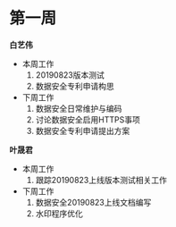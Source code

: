 # 第一周

**白艺伟**
- 本周工作
    1. 20190823版本测试
	2. 数据安全专利申请构思
- 下周工作
    1. 数据安全日常维护与编码
    2. 讨论数据安全启用HTTPS事项
    3. 数据安全专利申请提出方案

**叶晟君**
- 本周工作
    1. 跟踪20190823上线版本测试相关工作
- 下周工作
    1. 数据安全20190823上线文档编写
    2. 水印程序优化